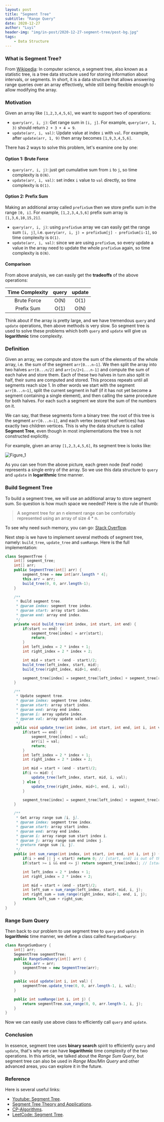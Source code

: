 ```yaml
---
layout: post
title: "Segment Tree"
subtitle: "Range Query"
date: 2020-12-27
author: "Luyi"
header-img: "img/in-post/2020-12-27-segment-tree/post-bg.jpg"
tags: 
    - Data Structure
---
```


### What is Segment Tree?
From [Wikipedia](https://en.wikipedia.org/wiki/Segment_tree): In computer science, a segment tree, also known as a statistic tree, is a tree data structure used for storing information about intervals, or segments. In short, it is a data structure that allows answering range queries over an array effectively, while still being flexible enough to allow modifying the array.

### Motivation
Given an array like `[1,2,3,4,5,6]`, we want to support two of operations:
* `query(arr, i, j)`: Get range sum in `[i, j]`. For example, `query(arr, 1, 3)` should return `2 + 3 + 4 = 9`.
* `update(arr, i, val)`: Update value at index `i` with `val`. For example, after `update(arr, 1, 9)` then array becomes `[1,9,3,4,5,6]`.

There has 2 ways to solve this problem, let's examine one by one:

#### Option 1: Brute Force
* `query(arr, i, j)`: just get cumulative sum from `i` to `j`, so time complexity is `O(N)`.
* `update(arr, i, val)`: set index `i` value to `val` directly, so time complexity is `O(1)`.

#### Option 2: Prefix Sum
Making an additional array called `prefixSum` then we store prefix sum in the range `[0, i]`. For example, `[1,2,3,4,5,6]` prefix sum array is `[1,3,6,10,15,21]`.
* `query(arr, i, j)`: using `prefixSum` array we can easily get the range sum `[i, j]`, i.e. `query(arr, i, j) = prefixSum[j] - prefixSum[i-1]`, so time complexity is `O(1)`.
* `update(arr, i, val)`: since we are using `prefixSum`, so every update a value in the array need to update the whole `prefixSum` again, so time complexity is `O(N)`.

#### Comparison
From above analysis, we can easily get the **tradeoffs** of the above operations:

| Time Complexity | query | update |
| :-------------: | :---: | :----: |
| Brute Force     | O(N)  |  O(1)  |
| Prefix Sum      | O(1)  |  O(N)  |

Think about if the array is pretty large, and we have tremendous `query` and `update` operations, then above methods is very slow. So segment tree is used to solve these problems which both `query` and `update` will give us **logarithmic** time complexity.

### Definition
Given an array, we compute and store the sum of the elements of the whole array, i.e. the sum of the segment `arr[0...n−1]`. We then split the array into two halves `arr[0...n/2]` and `arr[n/2+1...n-1]` and compute the sum of each halve and store them. Each of these two halves in turn also split in half, their sums are computed and stored. This process repeats until all segments reach size 1. In other words we start with the segment `arr[0...n−1]`, split the current segment in half (if it has not yet become a segment containing a single element), and then calling the same procedure for both halves. For each such a segment we store the sum of the numbers on it.

We can say, that these segments form a binary tree: the root of this tree is the segment `arr[0...n−1]`, and each vertex (except leaf vertices) has exactly two children vertices. This is why the data structure is called **Segment Tree**, even though in most implementations the tree is not constructed explicitly.

For example, given an array `[1,2,3,4,5,6]`, its segment tree is looks like:

![Figure_1](/img/in-post/2020-12-27-segment-tree/Figure_1.svg)

As you can see from the above picture, each green node (leaf node) represents a single entry of the array. So we use this data structure to `query` and `update` in **logarithmic** time manner.

### Build Segment Tree
To build a segment tree, we will use an additional array to store segment sum. So question is how much space we needed? Here is the rule of thumb:
> A segment tree for an n element range can be comfortably represented using an array of size 4 * n.

To see why need such memory, you can go: [Stack Overflow](https://stackoverflow.com/questions/28470692/how-is-the-memory-of-the-array-of-segment-tree-2-2-ceillogn-1). 

Next step is we have to implement several methods of segment tree, namely: `build_tree`, `update_tree` and `sumRange`. Here is the full implementation:
``` java
class SegmentTree {
    int[] segment_tree;
    int[] arr;
    public SegmentTree(int[] arr) {
        segment_tree = new int[arr.length * 4];
        this.arr = arr;
        build_tree(0, 0, arr.length-1);
    }

    /**
     * Build segment tree.
     * @param index: segment tree index.
     * @param start: array start index.
     * @param end: array end index.
     */
    private void build_tree(int index, int start, int end) {
        if(start == end) {
            segment_tree[index] = arr[start];
            return;
        }
        int left_index = 2 * index + 1;
        int right_index = 2 * index + 2;

        int mid = start + (end - start)/2;
        build_tree(left_index, start, mid);
        build_tree(right_index, mid+1, end);

        segment_tree[index] = segment_tree[left_index] + segment_tree[right_index];
    }

    /**
     * Update segment tree.
     * @param index: segment tree index.
     * @param start: array start index.
     * @param end: array end index.
     * @param i: array update index.
     * @param val: array update value.
     */
    public void update_tree(int index, int start, int end, int i, int val) {
        if(start == end) {
            segment_tree[index] = val;
            arr[i] = val;
            return;
        }
        int left_index = 2 * index + 1;
        int right_index = 2 * index + 2;

        int mid = start + (end - start)/2;
        if(i <= mid) {
            update_tree(left_index, start, mid, i, val);
        } else {
            update_tree(right_index, mid+1, end, i, val);
        }

        segment_tree[index] = segment_tree[left_index] + segment_tree[right_index];
    }

    /**
     * Get array range sum [i, j].
     * @param index: segment tree index.
     * @param start: array start index.
     * @param end: array end index.
     * @param i: array range sum start index i.
     * @param j: array range sum end index j.
     * @return range sum [i, j].
     */
    public int sum_range(int index, int start, int end, int i, int j) {
        if(i > end || j < start) return 0; // [start, end] is out of the range [i, j].
        if(start >= i && end <= j) return segment_tree[index]; // [start, end] is in the range [i, j].

        int left_index = 2 * index + 1;
        int right_index = 2 * index + 2;

        int mid = start + (end - start)/2;
        int left_sum = sum_range(left_index, start, mid, i, j);
        int right_sum = sum_range(right_index, mid+1, end, i, j);
        return left_sum + right_sum;
    }
}
```

### Range Sum Query
Then back to our problem to use segment tree to `query` and `update` in **logarithmic** time manner, we define a class called `RangeSumQuery`:
```java
class RangeSumQuery {
    int[] arr;
    SegmentTree segmentTree;
    public RangeSumQuery(int[] arr) {
        this.arr = arr;
        segmentTree = new SegmentTree(arr);
    }

    public void update(int i, int val) {
        segmentTree.update_tree(0, 0, arr.length-1, i, val);
    }

    public int sumRange(int i, int j) {
        return segmentTree.sum_range(0, 0, arr.length-1, i, j);
    }
}
```
Now we can easily use above class to efficiently call `query` and `update`.

### Conclusion
In essence, segment tree uses **binary search** spirit to efficiently `query` and `update`, that's why we can have **logarithmic** time complexity of the two operations. In this article, we talked about the *Range Sum Query*, but segment tree can also be used in *Range Max/Min Query* and other advanced areas, you can explore it in the future.

### Reference
Here is several useful links:
* [Youtube: Segment Tree](https://www.youtube.com/watch?v=e_bK-dgPvfM&ab_channel=%E9%BB%84%E6%B5%A9%E6%9D%B0).
* [Segment Tree Theory and Applications](http://maratona.ic.unicamp.br/MaratonaVerao2016/material/segment_tree_lecture.pdf).
* [CP-Algorithms](https://cp-algorithms.com/data_structures/segment_tree.html#advanced-versions-of-segment-trees).
* [LeetCode: Segment Tree](https://leetcode.com/articles/a-recursive-approach-to-segment-trees-range-sum-queries-lazy-propagation/).
